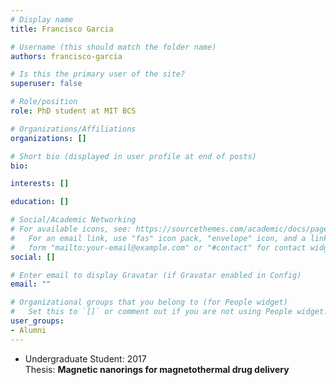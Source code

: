 ```yaml
---
# Display name
title: Francisco Garcia

# Username (this should match the folder name)
authors: francisco-garcia

# Is this the primary user of the site?
superuser: false

# Role/position
role: PhD student at MIT BCS

# Organizations/Affiliations
organizations: []

# Short bio (displayed in user profile at end of posts)
bio:

interests: []

education: []

# Social/Academic Networking
# For available icons, see: https://sourcethemes.com/academic/docs/page-builder/#icons
#   For an email link, use "fas" icon pack, "envelope" icon, and a link in the
#   form "mailto:your-email@example.com" or "#contact" for contact widget.
social: []

# Enter email to display Gravatar (if Gravatar enabled in Config)
email: ""

# Organizational groups that you belong to (for People widget)
#   Set this to `[]` or comment out if you are not using People widget.
user_groups:
- Alumni
---
```


- Undergraduate Student: 2017   
Thesis: **Magnetic nanorings for magnetothermal drug delivery**
